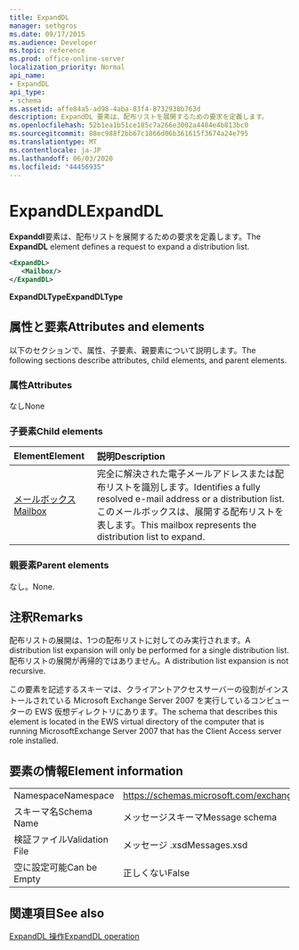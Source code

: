 ```yaml
---
title: ExpandDL
manager: sethgros
ms.date: 09/17/2015
ms.audience: Developer
ms.topic: reference
ms.prod: office-online-server
localization_priority: Normal
api_name:
- ExpandDL
api_type:
- schema
ms.assetid: affe84a5-ad98-4aba-83f4-8732938b763d
description: ExpandDL 要素は、配布リストを展開するための要求を定義します。
ms.openlocfilehash: 52b1ea1b51ce185c7a266e3002a4484e4b813bc0
ms.sourcegitcommit: 88ec988f2bb67c1866d06b361615f3674a24e795
ms.translationtype: MT
ms.contentlocale: ja-JP
ms.lasthandoff: 06/03/2020
ms.locfileid: "44456935"
---
```

# <a name="expanddl"></a><span data-ttu-id="8a7e2-103">ExpandDL</span><span class="sxs-lookup"><span data-stu-id="8a7e2-103">ExpandDL</span></span>

<span data-ttu-id="8a7e2-104">**Expanddl**要素は、配布リストを展開するための要求を定義します。</span><span class="sxs-lookup"><span data-stu-id="8a7e2-104">The **ExpandDL** element defines a request to expand a distribution list.</span></span> 
  
```xml
<ExpandDL>
   <Mailbox/>
</ExpandDL>
```

 <span data-ttu-id="8a7e2-105">**ExpandDLType**</span><span class="sxs-lookup"><span data-stu-id="8a7e2-105">**ExpandDLType**</span></span>
## <a name="attributes-and-elements"></a><span data-ttu-id="8a7e2-106">属性と要素</span><span class="sxs-lookup"><span data-stu-id="8a7e2-106">Attributes and elements</span></span>

<span data-ttu-id="8a7e2-107">以下のセクションで、属性、子要素、親要素について説明します。</span><span class="sxs-lookup"><span data-stu-id="8a7e2-107">The following sections describe attributes, child elements, and parent elements.</span></span>
  
### <a name="attributes"></a><span data-ttu-id="8a7e2-108">属性</span><span class="sxs-lookup"><span data-stu-id="8a7e2-108">Attributes</span></span>

<span data-ttu-id="8a7e2-109">なし</span><span class="sxs-lookup"><span data-stu-id="8a7e2-109">None</span></span>
  
### <a name="child-elements"></a><span data-ttu-id="8a7e2-110">子要素</span><span class="sxs-lookup"><span data-stu-id="8a7e2-110">Child elements</span></span>

|<span data-ttu-id="8a7e2-111">**Element**</span><span class="sxs-lookup"><span data-stu-id="8a7e2-111">**Element**</span></span>|<span data-ttu-id="8a7e2-112">**説明**</span><span class="sxs-lookup"><span data-stu-id="8a7e2-112">**Description**</span></span>|
|:-----|:-----|
|[<span data-ttu-id="8a7e2-113">メールボックス</span><span class="sxs-lookup"><span data-stu-id="8a7e2-113">Mailbox</span></span>](mailbox.md) <br/> |<span data-ttu-id="8a7e2-114">完全に解決された電子メールアドレスまたは配布リストを識別します。</span><span class="sxs-lookup"><span data-stu-id="8a7e2-114">Identifies a fully resolved e-mail address or a distribution list.</span></span> <span data-ttu-id="8a7e2-115">このメールボックスは、展開する配布リストを表します。</span><span class="sxs-lookup"><span data-stu-id="8a7e2-115">This mailbox represents the distribution list to expand.</span></span>  <br/> |
   
### <a name="parent-elements"></a><span data-ttu-id="8a7e2-116">親要素</span><span class="sxs-lookup"><span data-stu-id="8a7e2-116">Parent elements</span></span>

<span data-ttu-id="8a7e2-117">なし。</span><span class="sxs-lookup"><span data-stu-id="8a7e2-117">None.</span></span>
  
## <a name="remarks"></a><span data-ttu-id="8a7e2-118">注釈</span><span class="sxs-lookup"><span data-stu-id="8a7e2-118">Remarks</span></span>

<span data-ttu-id="8a7e2-119">配布リストの展開は、1つの配布リストに対してのみ実行されます。</span><span class="sxs-lookup"><span data-stu-id="8a7e2-119">A distribution list expansion will only be performed for a single distribution list.</span></span> <span data-ttu-id="8a7e2-120">配布リストの展開が再帰的ではありません。</span><span class="sxs-lookup"><span data-stu-id="8a7e2-120">A distribution list expansion is not recursive.</span></span>
  
<span data-ttu-id="8a7e2-121">この要素を記述するスキーマは、クライアントアクセスサーバーの役割がインストールされている Microsoft Exchange Server 2007 を実行しているコンピューターの EWS 仮想ディレクトリにあります。</span><span class="sxs-lookup"><span data-stu-id="8a7e2-121">The schema that describes this element is located in the EWS virtual directory of the computer that is running MicrosoftExchange Server 2007 that has the Client Access server role installed.</span></span>
  
## <a name="element-information"></a><span data-ttu-id="8a7e2-122">要素の情報</span><span class="sxs-lookup"><span data-stu-id="8a7e2-122">Element information</span></span>

|||
|:-----|:-----|
|<span data-ttu-id="8a7e2-123">Namespace</span><span class="sxs-lookup"><span data-stu-id="8a7e2-123">Namespace</span></span>  <br/> |https://schemas.microsoft.com/exchange/services/2006/messages  <br/> |
|<span data-ttu-id="8a7e2-124">スキーマ名</span><span class="sxs-lookup"><span data-stu-id="8a7e2-124">Schema Name</span></span>  <br/> |<span data-ttu-id="8a7e2-125">メッセージスキーマ</span><span class="sxs-lookup"><span data-stu-id="8a7e2-125">Message schema</span></span>  <br/> |
|<span data-ttu-id="8a7e2-126">検証ファイル</span><span class="sxs-lookup"><span data-stu-id="8a7e2-126">Validation File</span></span>  <br/> |<span data-ttu-id="8a7e2-127">メッセージ .xsd</span><span class="sxs-lookup"><span data-stu-id="8a7e2-127">Messages.xsd</span></span>  <br/> |
|<span data-ttu-id="8a7e2-128">空に設定可能</span><span class="sxs-lookup"><span data-stu-id="8a7e2-128">Can be Empty</span></span>  <br/> |<span data-ttu-id="8a7e2-129">正しくない</span><span class="sxs-lookup"><span data-stu-id="8a7e2-129">False</span></span>  <br/> |
   
## <a name="see-also"></a><span data-ttu-id="8a7e2-130">関連項目</span><span class="sxs-lookup"><span data-stu-id="8a7e2-130">See also</span></span>



[<span data-ttu-id="8a7e2-131">ExpandDL 操作</span><span class="sxs-lookup"><span data-stu-id="8a7e2-131">ExpandDL operation</span></span>](expanddl-operation.md)

